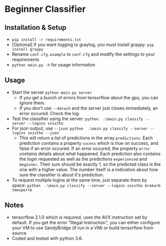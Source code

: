 # Beginner Classifier

## Installation & Setup

- `pip install -r requirements.txt`
- [Optional] If you want logging to graylog, you must install graypy: `pip install graypy`
- Rename `conf.cfg.example` to `conf.cfg` and modify the settings to your requirements
- `python main.py -h` for usage information

## Usage
- Start the server `python main.py server`
	- If you get a bunch of errors from tensorflow about the gpu, you can ignore them.
	- If you don't use `--detach` and the server just closes immediately, an error occured. Check the log.
- Test the classifier using the server: `python  .\main.py classify --server --logins snixtho`
- For json output, use `--json`: `python  .\main.py classify --server --logins snixtho --json`
	- This will return a list of predictions in the array `predictions`. Each prediction contains a property `sucess` which is true on success, and false if an error occured. If an error occured, the property `error` contains details about what happened. Each prediction also contains the login requested as well as the predictions `experienced` and `beginner`. Their sum should be exactly 1, so the predicted class is the one with a higher value. The number itself is a indication about how sure the classifier is about it's prediction.
- To request multiple logins at the same time, just separate them by space: `python  .\main.py classify --server --logins snixtho brakerb tmexperte`

## Notes

- tensorflow 2.1.0 which is required, uses the AVX instruction set by default. If you get the error "Illegal Instruction", you can either configure your VM to use SandyBridge (if run in a VM) or build tensorflow from source.
- Coded and tested with python 3.6.